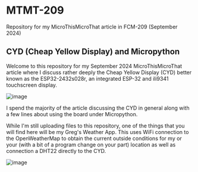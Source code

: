 # MTMT-209

Repository for my MicroThisMicroThat article in FCM-209 (September 2024)



## CYD (Cheap Yellow Display) and Micropython

Welcome to this repository for my September 2024 MicroThisMicroThat article where I discuss rather deeply the Cheap Yellow Display (CYD) better known as the ESP32-2432s028r, an integrated ESP-32 and ili9341 touchscreen display.



![image](https://github.com/gregwa1953/MTMT-209/assets/back.png)



I spend the majority of the article discussing the CYD in general along with a few lines about using the board under Micropython.



While I'm still uploading files to this repository, one of the things that you will find here will be my Greg's Weather App.  This uses WiFi connection to the OpenWeatherMap to obtain the current outside conditions for my or your (with a bit of a program change on your part) location as well as connection a DHT22 directly to the CYD.



![image](https://github.com/gregwa1953/MTMT-209/assets/Greg_Weather.jpg)
